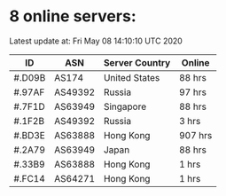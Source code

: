 # 8 online servers:

Latest update at: Fri May 08 14:10:10 UTC 2020

| ID | ASN | Server Country | Online |
| -- | --- | -------------- | ------ |
| #.D09B | AS174 | United States | 88 hrs |
| #.97AF | AS49392 | Russia | 97 hrs |
| #.7F1D | AS63949 | Singapore | 88 hrs |
| #.1F2B | AS49392 | Russia | 3 hrs |
| #.BD3E | AS63888 | Hong Kong | 907 hrs |
| #.2A79 | AS63949 | Japan | 88 hrs |
| #.33B9 | AS63888 | Hong Kong | 1 hrs |
| #.FC14 | AS64271 | Hong Kong | 1 hrs |

